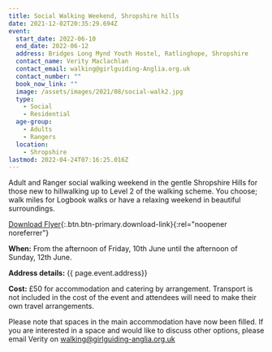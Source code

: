 ```yaml
---
title: Social Walking Weekend, Shropshire hills
date: 2021-12-02T20:35:29.694Z
event:
  start_date: 2022-06-10
  end_date: 2022-06-12
  address: Bridges Long Mynd Youth Hostel, Ratlinghope, Shropshire
  contact_name: Verity Maclachlan
  contact_email: walking@girlguiding-Anglia.org.uk
  contact_number: ""
  book_now_link: ""
  image: /assets/images/2021/08/social-walk2.jpg
  type:
    - Social
    - Residential
  age-group:
    - Adults
    - Rangers
  location:
    - Shropshire
lastmod: 2022-04-24T07:16:25.016Z
---
```


Adult and Ranger social walking weekend in the gentle Shropshire Hills for those new to hillwalking up to Level 2 of the walking scheme. You choose; walk miles for Logbook walks or have a relaxing weekend in beautiful surroundings.

[Download Flyer](/assets/docs/social-walking-weekend-june-2022.docx){:.btn.btn-primary.download-link}{:rel="noopener noreferrer"}

**When:** From the afternoon of Friday, 10th June until the afternoon of Sunday, 12th June.

**Address details:** {{ page.event.address}}

**Cost:** £50 for accommodation and catering by arrangement. Transport is not included in the cost of the event and attendees will need to make their own travel arrangements.

Please note that spaces in the main accommodation have now been filled. If you are interested in a space and would like to discuss other options, please email Verity on <walking@girlguiding-anglia.org.uk>
